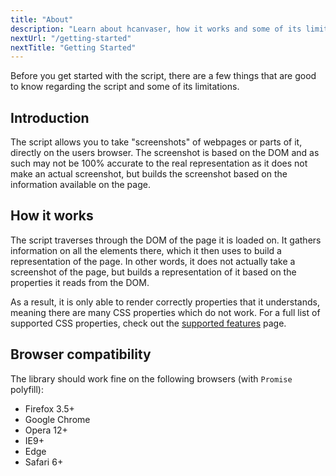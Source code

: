 ```yaml
---
title: "About"
description: "Learn about hcanvaser, how it works and some of its limitations"
nextUrl: "/getting-started"
nextTitle: "Getting Started"
---
```


Before you get started with the script, there are a few things that are good to know regarding the
script and some of its limitations.

## Introduction
The script allows you to take "screenshots" of webpages or parts of it, directly on the users browser.
The screenshot is based on the DOM and as such may not be 100% accurate to the real representation
as it does not make an actual screenshot, but builds the screenshot based on the information
available on the page.

## How it works
The script traverses through the DOM of the page it is loaded on. It gathers information on all the elements
there, which it then uses to build a representation of the page. In other words, it does not actually take a
screenshot of the page, but builds a representation of it based on the properties it reads from the DOM.


As a result, it is only able to render correctly properties that it understands, meaning there are many
CSS properties which do not work. For a full list of supported CSS properties, check out the
[supported features](/features/) page.

## Browser compatibility

The library should work fine on the following browsers (with `Promise` polyfill):
 - Firefox 3.5+
 - Google Chrome
 - Opera 12+
 - IE9+
 - Edge
 - Safari 6+
